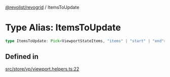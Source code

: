 [@revolist/revogrid](README.md) / ItemsToUpdate

# Type Alias: ItemsToUpdate

```ts
type ItemsToUpdate: Pick<ViewportStateItems, "items" | "start" | "end">;
```

## Defined in

[src/store/vp/viewport.helpers.ts:22](https://github.com/revolist/revogrid/blob/80825bf77a49d260f052f2584a0efe930c2da0d3/src/store/vp/viewport.helpers.ts#L22)
